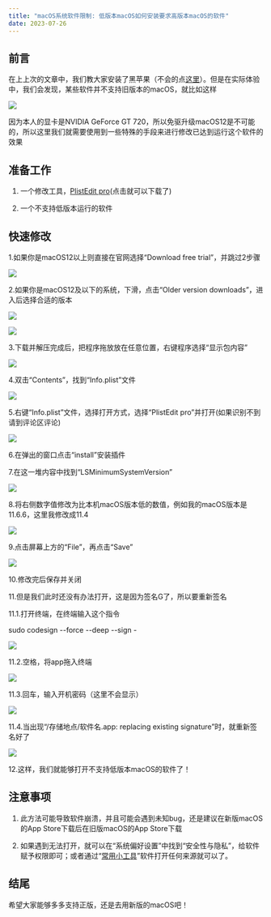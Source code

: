 ```yaml
---
title: "macOS系统软件限制: 低版本macOS如何安装要求高版本macOS的软件"
date: 2023-07-26
---
```


## 前言

在上上次的文章中，我们教大家安装了黑苹果（不会的点[这里](https://sdcom.cnstlapy.cn/index.php/2023/07/13/%e9%bb%91%e8%8b%b9%e6%9e%9c%e5%ae%89%e8%a3%85%e6%95%99%e7%a8%8b/)）。但是在实际体验中，我们会发现，某些软件并不支持旧版本的macOS，就比如这样

![](images/yXtDmerG.png)

因为本人的显卡是NVIDIA GeForce GT 720，所以免驱升级macOS12是不可能的，所以这里我们就需要使用到一些特殊的手段来进行修改已达到运行这个软件的效果

## 准备工作

1. 一个修改工具，[PlistEdit pro](https://www.fatcatsoftware.com/plisteditpro/)(点击就可以下载了)

3. 一个不支持低版本运行的软件

## 快速修改

1.如果你是macOS12以上则直接在官网选择“Download free trial”，并跳过2步骤

![](images/mQXXXzmn.png)

2.如果你是macOS12及以下的系统，下滑，点击“Older version downloads”，进入后选择合适的版本

![](images/vOToIDLH.png)

![](images/DqrnDaRw.png)

3.下载并解压完成后，把程序拖放放在任意位置，右键程序选择“显示包内容”

![](images/eJXylP6u.png)

4.双击“Contents”，找到“Info.plist”文件

![](images/gLsjdmqb.png)

5.右键“Info.plist”文件，选择打开方式，选择“PlistEdit pro”并打开(如果识别不到请到评论区评论)

![](images/XcliMKd1.png)

6.在弹出的窗口点击“install”安装插件

7.在这一堆内容中找到“LSMinimumSystemVersion”

![](images/7VHU3ZxZ.png)

8.将右侧数字值修改为比本机macOS版本低的数值，例如我的macOS版本是11.6.6，这里我修改成11.4

![](images/o17WX5Nn.png)

9.点击屏幕上方的“File”，再点击“Save”

![](images/B5Ybbca2.png)

10.修改完后保存并关闭

11.但是我们此时还没有办法打开，这是因为签名G了，所以要重新签名

11.1.打开终端，在终端输入这个指令

sudo codesign --force --deep --sign -

![](images/3AoNThLM.png)

11.2.空格，将app拖入终端

![](images/wiHfiB6D.png)

11.3.回车，输入开机密码（这里不会显示）

![](images/U7cXZXk5.png)

11.4.当出现“/存储地点/软件名.app: replacing existing signature”时，就重新签名好了

![](images/TIKbBTb5.png)

12.这样，我们就能够打开不支持低版本macOS的软件了！

## 注意事项

1. 此方法可能导致软件崩溃，并且可能会遇到未知bug，还是建议在新版macOS的App Store下载后在旧版macOS的App Store下载

3. 如果遇到无法打开，就可以在“系统偏好设置”中找到“安全性与隐私”，给软件赋予权限即可；或者通过“[常用小工具](https://sdcom.lanzouy.com/iVvK513kntzc)”软件打开任何来源就可以了。

## 结尾

希望大家能够多多支持正版，还是去用新版的macOS吧！
